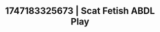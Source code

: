 ---
categories:
- Gymnastics
- Immersive erotica
- Bukkake
- Wrestling domination
- Virtual reality
image: /assets/images/1747183325673.webp
layout: post
seo:
  description: Featured content with artistic Scat Fetish, ABDL Play. HD images available.
  keywords: Scat Fetish, ABDL Play
  og_image: /assets/images/1747183325673.webp
  schema_type: VisualArtwork
tags:
- ABDL Play
- Scat Fetish
- '#1747183325673'
title: 1747183325673 | Scat Fetish ABDL Play
---
